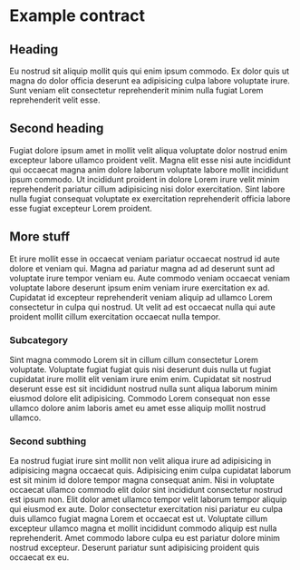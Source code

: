


# Example contract


## Heading
Eu nostrud sit aliquip mollit quis qui enim ipsum commodo. Ex dolor quis ut magna do dolor officia deserunt ea adipisicing culpa labore voluptate irure. Sunt veniam elit consectetur reprehenderit minim nulla fugiat Lorem reprehenderit velit esse.


## Second heading
Fugiat dolore ipsum amet in mollit velit aliqua voluptate dolor nostrud enim excepteur labore ullamco proident velit. Magna elit esse nisi aute incididunt qui occaecat magna anim dolore laborum voluptate labore mollit incididunt ipsum commodo. Ut incididunt proident in dolore Lorem irure velit minim reprehenderit pariatur cillum adipisicing nisi dolor exercitation. Sint labore nulla fugiat consequat voluptate ex exercitation reprehenderit officia labore esse fugiat excepteur Lorem proident.

## More stuff
Et irure mollit esse in occaecat veniam pariatur occaecat nostrud id aute dolore et veniam qui. Magna ad pariatur magna ad ad deserunt sunt ad voluptate irure tempor veniam eu. Aute commodo veniam occaecat veniam voluptate labore deserunt ipsum enim veniam irure exercitation ex ad. Cupidatat id excepteur reprehenderit veniam aliquip ad ullamco Lorem consectetur in culpa qui nostrud. Ut velit ad est occaecat nulla qui aute proident mollit cillum exercitation occaecat nulla tempor.

### Subcategory
Sint magna commodo Lorem sit in cillum cillum consectetur Lorem voluptate. Voluptate fugiat fugiat quis nisi deserunt duis nulla ut fugiat cupidatat irure mollit elit veniam irure enim enim. Cupidatat sit nostrud deserunt esse est sit incididunt nostrud nulla sunt aliqua laborum minim eiusmod dolore elit adipisicing. Commodo Lorem consequat non esse ullamco dolore anim laboris amet eu amet esse aliquip mollit nostrud ullamco.

### Second subthing
Ea nostrud fugiat irure sint mollit non velit aliqua irure ad adipisicing in adipisicing magna occaecat quis. Adipisicing enim culpa cupidatat laborum est sit minim id dolore tempor magna consequat anim. Nisi in voluptate occaecat ullamco commodo elit dolor sint incididunt consectetur nostrud est ipsum non. Elit dolor amet ullamco tempor velit laborum tempor aliquip qui eiusmod ex aute. Dolor consectetur exercitation nisi pariatur eu culpa duis ullamco fugiat magna Lorem et occaecat est ut. Voluptate cillum excepteur ullamco magna et mollit incididunt commodo aliquip est nulla reprehenderit. Amet commodo labore culpa eu est pariatur dolore minim nostrud excepteur. Deserunt pariatur sunt adipisicing proident quis occaecat ex eu.

